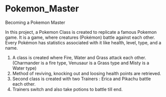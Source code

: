 # Pokemon_Master

Becoming a Pokemon Master

In this project, a Pokemon Class is created to replicate a famous Pokemon game.
It is a game, where creatures (Pokémon) battle against each other. Every Pokémon has statistics associated with it like health, level, type, and a name. 

1) A class is created where Fire, Water and Grass  attack each other.
   (Charmander is a fire type, Venusaur is a Grass type and Misty is a Water type)
2) Method of reviving, knocking out and loosing health points are retrieved.
3) Second class is created with two Trainers : Erica and Pikachu battle each other.
4) Trainers switch and also take potions to battle till end.
